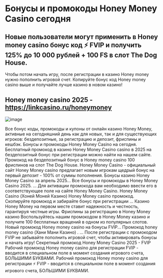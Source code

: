 # Бонусы и промокоды Honey Money Casino сегодня
## Новые пользователи могут применить в Honey money casino бонус код ⚡️ FVIP и получить 125% до 10 000 рублей + 100 FS в слот The Dog House.

Чтобы потом начать игру, после регистрации в казино Honey money нужно пополнить игровой счет. Копируйте бонус код Honey money casino выше и получайте лучше казино в новом казино!

## Honey money casino 2025 - https://linkcasino.ru/honeymoney

![image](https://github.com/user-attachments/assets/a67b7371-94ee-4e24-8c7e-e377840b713d)


Все бонус коды, промокоды и купоны от онлайн казино Honey Money, активные на сегодняшний день как для новых, так и для существующих игроков: бездепозитные, за регистрацию и депозит, фриспины и кешбэк.
Бонусы и промокоды Honey Money Casino на сегодня. Бесплатный промокод в казино Honey Money Casino casino в 2025 на бездепозитный бонус при регистрации можно найти на нашем сайте.
Промокод на бездепозитный бонус в Honey money casino 100 фриспинов на слот The Dog House.
Honey Money Casino - официальный сайт
Honey Money casino предлагает новым игрокам щедрый бонус на первый депозит - 100% от суммы пополнения.
Бонусы казино Honey Money Casino за апрель 2025...
Все бонусы и промокоды в Honey Money Casino 2025. ... Для активации промокода вам необходимо ввести его в соответствующее поле на сайте Honey Money Casino.
Honey Money Casino (Хоней Моней Казино)
Honey Money casino промокод. Скопируйте промокод и забирайте бонус при регистрации ... Казино Honey Money на первом месте ставит надежность и честность, гарантируя честные игры.
Фриспины за регистрацию в Honey Money казино
Воспользуйтесь нашим промокодом в Honey Money казино и получите 100 бесплатных вращений в одном из популярных слотов.
Новый промокод Honey money casino на бонусы FVIP...
Промокод honey money casino (Хани Мани Казино) . ... После регистрации с промокодом FVIP не забывайте пополнить игровой счет, чтобы активировать бонусы и начать игру!
Секретный промокод Honey Money Casino 2025 - FVIP
Рабочий промокод Honey money casino для регистрации FVIP - вводится в специальном поле в момент создания игрового счета, БОЛЬШИМИ БУКВАМИ.
Рабочий промокод Honey money casino для регистрации ⚡️ FVIP - вводится в специальном поле в момент создания игрового счета, БОЛЬШИМИ БУКВАМИ.

